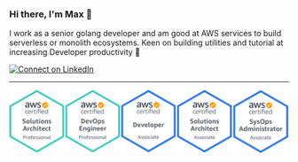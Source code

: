 ### Hi there, I'm Max 👋

I work as a senior golang developer and am good at AWS services to build serverless or monolith ecosystems. Keen on building utilities and tutorial at increasing Developer productivity 🙌


[![Connect on LinkedIn](https://img.shields.io/badge/--linkedin?label=LinkedIn&logo=LinkedIn&style=social)](https://www.linkedin.com/in/jhaohenghu)

---
[![Connect on LinkedIn](./assets/aws_certified_5.svg)](https://www.credly.com/users/max-hu.6cc82f12)

<br />
<br />

[website]: https://jhaoheng.github.io/blogpost/
[course]: http://vsCodeHero.com
[twitter]: https://
[youtube]: https://
[instagram]: https://
[linkedin]: https://www.linkedin.com/in/jhaohenghu

[golang]: https://golang.org/
[aws]: https://aws.amazon.com/tw/certification/?nc2=sb_ce_co
[mysql]: https://www.mysql.com/
[git]: https://git-scm.com/
[github]: https://github.com/
[terminal]: https://goole.com
